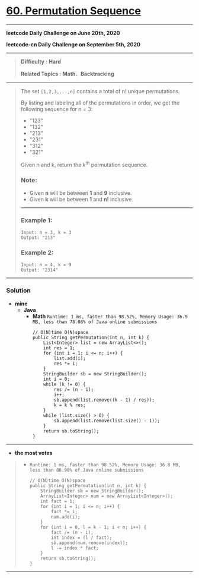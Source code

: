 # [60. Permutation Sequence](https://leetcode.com/problems/permutation-sequence/)

---

**leetcode Daily Challenge on June 20th, 2020**

**leetcode-cn Daily Challenge on September 5th, 2020**

---

> **Difficulty** : **Hard**
>
> **Related Topics** : **Math**、**Backtracking**

---

> The set `[1,2,3,...,n]` contains a total of n! unique permutations.
> 
> By listing and labeling all of the permutations in order, we get the following sequence for n = 3:
> * "123"
> * "132"
> * "213"
> * "231"
> * "312"
> * "321"
> 
> Given n and k, return the k<sup>th</sup> permutation sequence.
> 
> ### Note:
> * Given **n** will be between **1** and **9** inclusive.
> * Given **k** will be between **1** and **n!** inclusive.
> 
> ---
> 
> ### Example 1:
> ```
> Input: n = 3, k = 3
> Output: "213"
> ```
> 
> ### Example 2:
> ```
> Input: n = 4, k = 9
> Output: "2314"
> ```

---

### Solution
* **mine**
  * **Java**
    * **Math** `Runtime: 1 ms, faster than 98.52%, Memory Usage: 36.9 MB, less than 78.08% of Java online submissions`
      ```
      // O(N)time O(N)space
      public String getPermutation(int n, int k) {
          List<Integer> list = new ArrayList<>();
          int res = 1;
          for (int i = 1; i <= n; i++) {
              list.add(i);
              res *= i;
          }
          StringBuilder sb = new StringBuilder();
          int i = 0;
          while (k != 0) {
              res /= (n - i);
              i++;
              sb.append(list.remove((k - 1) / res));
              k = k % res;
          }
          while (list.size() > 0) {
              sb.append(list.remove(list.size() - 1));
          }
          return sb.toString();
      }
      ```



---


* **the most votes**
>  * `Runtime: 1 ms, faster than 98.52%, Memory Usage: 36.8 MB, less than 86.90% of Java online submissions`
>    ```
>    // O(N)time O(N)space
>    public String getPermutation(int n, int k) {
>        StringBuilder sb = new StringBuilder();
>        ArrayList<Integer> num = new ArrayList<Integer>();
>        int fact = 1;
>        for (int i = 1; i <= n; i++) {
>            fact *= i;
>            num.add(i);
>        }
>        for (int i = 0, l = k - 1; i < n; i++) {
>            fact /= (n - i);
>            int index = (l / fact);
>            sb.append(num.remove(index));
>            l -= index * fact;
>        }
>        return sb.toString();
>    }
>    ```


---
